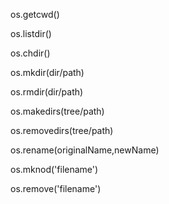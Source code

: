 <!-- get current working dir  -->
os.getcwd()

<!-- list files/folders  -->
os.listdir()

<!-- change dir -->
os.chdir(<path>)

<!-- create dir  -->
os.mkdir(dir/path)

<!-- remove dir  -->
os.rmdir(dir/path)

<!-- create tree -->
os.makedirs(tree/path)

<!-- remove tree -->
os.removedirs(tree/path)

<!-- rename file -->
os.rename(originalName,newName)

<!-- create file  -->
os.mknod('filename')

<!-- remove file  -->
os.remove('filename')




